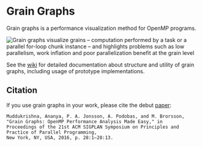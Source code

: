 # Grain Graphs

Grain graphs is a performance visualization method for OpenMP programs.

![Grain graphs visualize grains – computation performed by a task or a parallel for-loop chunk instance – and highlights problems such as low parallelism, work inflation and poor parallelization benefit at the grain level](https://github.com/anamud/grain-graphs/wiki/figures/bots-sort-analysis.gif)

See the [wiki](https://github.com/anamud/grain-graphs/wiki) for detailed documentation about structure and utility of grain graphs, including usage of prototype implementations.

## Citation

If you use grain graphs in your work, please cite the debut [paper](http://dl.acm.org/citation.cfm?id=2851156):

    Muddukrishna, Ananya, P. A. Jonsson, A. Podobas, and M. Brorsson,
    "Grain Graphs: OpenMP Performance Analysis Made Easy," in
    Proceedings of the 21st ACM SIGPLAN Symposium on Principles and Practice of Parallel Programming,
    New York, NY, USA, 2016, p. 28:1–28:13.
